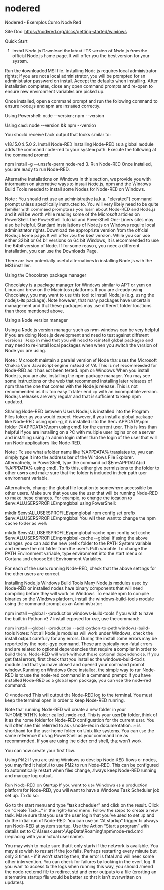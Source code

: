 # nodered
Nodered - Exemplos Curso Node Red

Site Doc: https://nodered.org/docs/getting-started/windows

Quick Start
1. Install Node.js
Download the latest LTS version of Node.js from the official Node.js home page. It will offer you the best version for your system.

Run the downloaded MSI file. Installing Node.js requires local administrator rights; if you are not a local administrator, you will be prompted for an administrator password on install. Accept the defaults when installing. After installation completes, close any open command prompts and re-open to ensure new environment variables are picked up.

Once installed, open a command prompt and run the following command to ensure Node.js and npm are installed correctly.

Using Powershell: node --version; npm --version

Using cmd: node --version && npm --version

You should receive back output that looks similar to:

v18.15.0
9.5.0
2. Install Node-RED
Installing Node-RED as a global module adds the command node-red to your system path. Execute the following at the command prompt:

npm install -g --unsafe-perm node-red
3. Run Node-RED
Once installed, you are ready to run Node-RED.

Alternative Installations on Windows
In this section, we provide you with information on alternative ways to install Node.js, npm and the Windows Build Tools needed to install some Nodes for Node-RED on Windows.

Note : You should not use an administrative (a.k.a. "elevated") command prompt unless specifically instructed to. You will very likely need to be quite familiar with command prompts as you learn about Node-RED and Node.js and it will be worth while reading some of the Microsoft articles on PowerShell. the PowerShell Tutorial and PowerShell One-Liners sites may also be helpful.
Standard installations of Node.js on Windows require local administrator rights. Download the appropriate version from the official Node.js home page. It will offer you the best version. While you can use either 32 bit or 64 bit versions on 64 bit Windows, it is recommended to use the 64bit version of Node. If for some reason, you need a different installation, you can use the Downloads Page.

There are two potentially useful alternatives to installing Node.js with the MSI installer.

Using the Chocolatey package manager

Chocolatey is a package manager for Windows similar to APT or yum on Linux and brew on the Macintosh platforms. If you are already using Chocolatey, you may want to use this tool to install Node.js (e.g. using the nodejs-lts package). Note however, that many packages have uncertain management and that these packages may use different folder locations than those mentioned above.

Using a Node version manager

Using a Node.js version manager such as nvm-windows can be very helpful if you are doing Node.js development and need to test against different versions. Keep in mind that you will need to reinstall global packages and may need to re-install local packages when when you switch the version of Node you are using.

Note : Microsoft maintain a parallel version of Node that uses the Microsoft Chakra Core JavaScript engine instead of V8. This is not recommended for Node-RED as it has not been tested.
npm on Windows
When you install Node.js, you are also installing the npm package manager. You may see some instructions on the web that recommend installing later releases of npm than the one that comes with the Node.js release. This is not recommended as it is too easy to later end up with an incompatible version. Node.js releases are very regular and that is sufficient to keep npm updated.

Sharing Node-RED between Users
Node.js is installed into the Program Files folder as you would expect. However, if you install a global package like Node-RED using npm -g, it is installed into the $env:APPDATA\npm folder (%APPDATA%\npm using cmd) for the current user. This is less than helpful if you are installing on a PC with multiple user logins or on a server and installing using an admin login rather than the login of the user that will run Node applications like Node-RED.

Note : To see what a folder name like %APPDATA% translates to, you can simply type it into the address bar of the Windows File Explorer. Alternatively, in PowerShell, type the command cd $Env:APPDATA(cd %APPDATA% using cmd).
To fix this, either give permissions to the folder to other users and make sure that the folder is included in their path user environment variable.

Alternatively, change the global file location to somewhere accessible by other users. Make sure that you use the user that will be running Node-RED to make these changes. For example, to change the location to $env:ALLUSERSPROFILE\npmglobal using PowerShell:

mkdir $env:ALLUSERSPROFILE\npmglobal
npm config set prefix $env:ALLUSERSPROFILE\npmglobal
You will then want to change the npm cache folder as well:

mkdir $env:ALLUSERSPROFILE\npmglobal-cache
npm config set cache $env:ALLUSERSPROFILE\npmglobal-cache --global
If using the above changes, you can add the new prefix folder to the PATH System variable and remove the old folder from the user’s Path variable. To change the PATH Environment variable, type environment into the start menu or Cortana and choose Edit Environment Variables.

For each of the users running Node-RED, check that the above settings for the other users are correct.

Installing Node.js Windows Build Tools
Many Node.js modules used by Node-RED or installed nodes have binary components that will need compiling before they will work on Windows. To enable npm to compile binaries on the Windows platform, install the windows-build-tools module using the command prompt as an Administrator:

npm install --global --production windows-build-tools
If you wish to have the built-in Python v2.7 install exposed for use, use the command:

npm install --global --production --add-python-to-path windows-build-tools
Notes:
Not all Node.js modules will work under Windows, check the install output carefully for any errors.
During the install some errors may be reported by the node-gyp command. These are typically non-fatal errors and are related to optional dependencies that require a compiler in order to build them. Node-RED will work without these optional dependencies. If you get fatal errors, first check that you installed the windows-build-tools module and that you have closed and opened your command prompt window.
Running on Windows
Once installed, the simple way to run Node-RED is to use the node-red command in a command prompt: If you have installed Node-RED as a global npm package, you can use the node-red command:

C:>node-red
This will output the Node-RED log to the terminal. You must keep the terminal open in order to keep Node-RED running.

Note that running Node-RED will create a new folder in your %HOMEPATH% folder called .node-red. This is your userDir folder, think of it as the home folder for Node-RED configuration for the current user. You will often see this referred to as ~/.node-red in documentation. ~ is shorthand for the user home folder on Unix-like systems. You can use the same reference if using PowerShell as your command line as recommended. If you are using the older cmd shell, that won’t work.

You can now create your first flow.

Using PM2
If you are using Windows to develop Node-RED flows or nodes, you may find it helpful to use PM2 to run Node-RED. This can be configured to automatically restart when files change, always keep Node-RED running and manage log output.

Run Node-RED on Startup
If you want to use Windows as a production platform for Node-RED, you will want to have a Windows Task Scheduler job set up. To do so:

Go to the start menu and type “task scheduler” and click on the result.
Click on “Create Task…” in the right-hand menu. Follow the steps to create a new task.
Make sure that you use the user login that you’ve used to set up and do the initial run of Node-RED. You can use an “At startup” trigger to always run Node-RED at system startup. Use the Action “Start a program” with details set to C:\Users\<user>\AppData\Roaming\npm\node-red.cmd (replacing <user> with your actual user name).

You may wish to make sure that it only starts if the network is available. You may also wish to restart if the job fails. Perhaps restarting every minute but only 3 times - if it won’t start by then, the error is fatal and will need some other intervention. You can check for failures by looking in the event log. If you want to access to the logs when running this way, you should amend the node-red.cmd file to redirect std and error outputs to a file (creating an alternative startup file would be better so that it isn’t overwritten on updates).
